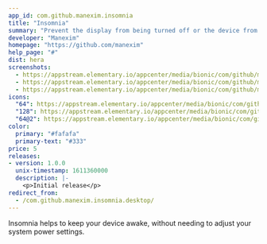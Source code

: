 ```yaml
---
app_id: com.github.manexim.insomnia
title: "Insomnia"
summary: "Prevent the display from being turned off or the device from going into sleep mode"
developer: "Manexim"
homepage: "https://github.com/manexim"
help_page: "#"
dist: hera
screenshots:
  - https://appstream.elementary.io/appcenter/media/bionic/com/github/manexim.insomnia/05099A12D66035F2263C4A55F02575C5/screenshots/image-1_orig.png
  - https://appstream.elementary.io/appcenter/media/bionic/com/github/manexim.insomnia/05099A12D66035F2263C4A55F02575C5/screenshots/image-2_orig.png
  - https://appstream.elementary.io/appcenter/media/bionic/com/github/manexim.insomnia/05099A12D66035F2263C4A55F02575C5/screenshots/image-3_orig.png
icons:
  "64": https://appstream.elementary.io/appcenter/media/bionic/com/github/manexim.insomnia/05099A12D66035F2263C4A55F02575C5/icons/64x64/com.github.manexim.insomnia_com.github.manexim.insomnia.png
  "128": https://appstream.elementary.io/appcenter/media/bionic/com/github/manexim.insomnia/05099A12D66035F2263C4A55F02575C5/icons/128x128/com.github.manexim.insomnia_com.github.manexim.insomnia.png
  "64@2": https://appstream.elementary.io/appcenter/media/bionic/com/github/manexim.insomnia/05099A12D66035F2263C4A55F02575C5/icons/64x64@2/com.github.manexim.insomnia_com.github.manexim.insomnia.png
color:
  primary: "#fafafa"
  primary-text: "#333"
price: 5
releases:
- version: 1.0.0
  unix-timestamp: 1611360000
  description: |-
    <p>Initial release</p>
redirect_from:
  - /com.github.manexim.insomnia.desktop/
---
```


<p>Insomnia helps to keep your device awake, without needing to adjust your system power settings.</p>